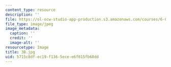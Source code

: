 ```yaml
---
content_type: resource
description: ''
file: https://ol-ocw-studio-app-production.s3.amazonaws.com/courses/6-001-structure-and-interpretation-of-computer-programs-spring-2005/5715c8dfec19f1365ecee6f815fb68dd_3B.jpg
file_type: image/jpeg
image_metadata:
  caption: ''
  credit: ''
  image-alt: ''
resourcetype: Image
title: 3B.jpg
uid: 5715c8df-ec19-f136-5ece-e6f815fb68dd
---
```

